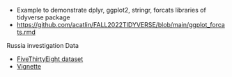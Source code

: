 
* Example to demonstrate dplyr, ggplot2, stringr, forcats libraries of tidyverse package
* https://github.com/acatlin/FALL2022TIDYVERSE/blob/main/ggplot_forcats.rmd

Russia investigation Data
* [FiveThirtyEight dataset](https://projects.fivethirtyeight.com/russia-investigation/)
* [Vignette](https://github.com/ex-pr/DATA607/blob/tidyverse_create/DDubovskaia_TidyVerse_CREATE.Rmd)

